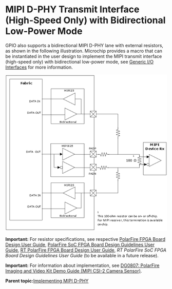 # MIPI D-PHY Transmit Interface \(High-Speed Only\) with Bidirectional Low-Power Mode

GPIO also supports a bidirectional MIPI D-PHY lane with external resistors, as shown in the following illustration. Microchip provides a macro that can be instantiated in the user design to implement the MIPI transmit interface \(high-speed only\) with bidirectional low-power mode, see [Generic I/O Interfaces](GUID-A63099D1-2595-43B7-B69C-1ABB1F7E412A.md) for more information.

![](GUID-7212B677-70A6-47D2-ABD2-8402B1004DF1-low.png "High-Speed Transmit with Bidirectional")

**Important:** For resistor specifications, see respective [PolarFire FPGA Board Design User Guide](https://ww1.microchip.com/downloads/aemDocuments/documents/FPGA/ProductDocuments/UserGuides/PolarFire_FPGA_Board_Design_UG0726_V11.pdf), [PolarFire SoC FPGA Board Design Guidelines User Guide](https://ww1.microchip.com/downloads/aemDocuments/documents/FPGA/ProductDocuments/UserGuides/PolarFire_SoC_FPGA_Board_Design_Guidelines_User_Guide_VB.pdf), [RT PolarFire FPGA Board Design User Guide](https://ww1.microchip.com/downloads/aemDocuments/documents/FPGA/ProductDocuments/UserGuides/RT_PolarFire_Board_Design_User_Guide_VA.pdf), *RT PolarFire SoC FPGA Board Design Guidelines User Guide* \(to be available in a future release\).

**Important:** For information about implementation, see [DG0807: PolarFire Imaging and Video Kit Demo Guide \(MIPI CSI-2 Camera Sensor\)](https://ww1.microchip.com/downloads/aemdocuments/documents/fpga/ProductDocuments/UserGuides/microsemi_polarfire_fpga_video_and_imaging_with_mipi_csi2_kit_demo_guide_dg0807_v1.pdf).

**Parent topic:**[Implementing MIPI D-PHY](GUID-01A145E0-6FFC-412D-8258-FBEB32C25B55.md)

